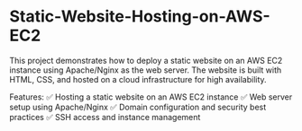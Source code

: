 # Static-Website-Hosting-on-AWS-EC2
This project demonstrates how to deploy a static website on an AWS EC2 instance using Apache/Nginx as the web server. The website is built with HTML, CSS, and hosted on a cloud infrastructure for high availability.

Features:
✅ Hosting a static website on an AWS EC2 instance
✅ Web server setup using Apache/Nginx
✅ Domain configuration and security best practices
✅ SSH access and instance management
